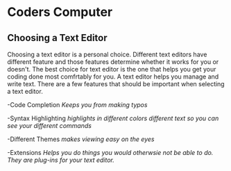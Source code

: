 # Coders Computer

## Choosing a Text Editor

Choosing a text editor is a personal choice. Different text editors have different feature and those features determine whether it works for you or doesn't. The best choice for text editor is the one that helps you get your coding done most comfrtably for you. A text editor helps you manage and write text. There are a few features that should be important when selecting a text editor. 

-Code Completion *Keeps you from making typos*

-Syntax Highlighting *highlights in different colors different text so you can see your different commands* 

-Different Themes *makes viewing easy on the eyes*

-Extensions *Helps you do things you would otherwsie not be able to do. They are plug-ins for your text editor.*

